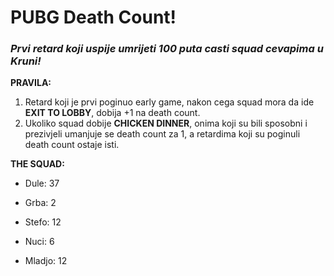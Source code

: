 # PUBG Death Count!

### *Prvi retard koji uspije umrijeti 100 puta casti squad cevapima u Kruni!*

**PRAVILA:**
1. Retard koji je prvi poginuo early game, nakon cega squad mora da ide **EXIT TO LOBBY**, dobija +1 na death count.
2. Ukoliko squad dobije **CHICKEN DINNER**, onima koji su bili sposobni i prezivjeli umanjuje se death count za 1, a retardima koji su poginuli death count ostaje isti.

**THE SQUAD:**

- Dule: 37

- Grba: 2

- Stefo: 12

- Nuci: 6

- Mladjo: 12

